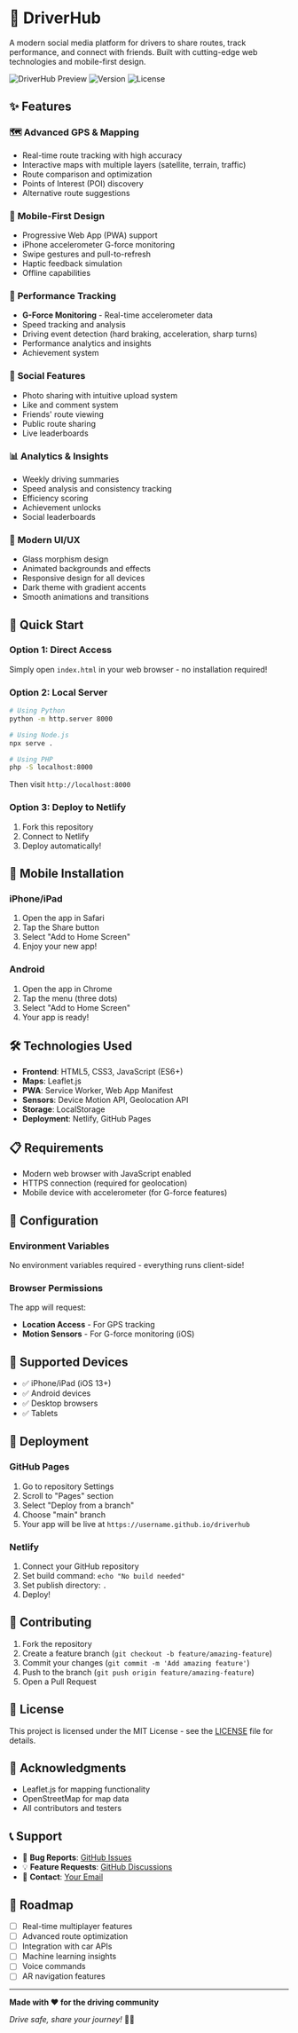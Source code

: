 # 🚗 DriverHub

A modern social media platform for drivers to share routes, track performance, and connect with friends. Built with cutting-edge web technologies and mobile-first design.

![DriverHub Preview](https://img.shields.io/badge/Status-Live-brightgreen) ![Version](https://img.shields.io/badge/Version-1.0.0-blue) ![License](https://img.shields.io/badge/License-MIT-yellow)

## ✨ Features

### 🗺️ **Advanced GPS & Mapping**
- Real-time route tracking with high accuracy
- Interactive maps with multiple layers (satellite, terrain, traffic)
- Route comparison and optimization
- Points of Interest (POI) discovery
- Alternative route suggestions

### 📱 **Mobile-First Design**
- Progressive Web App (PWA) support
- iPhone accelerometer G-force monitoring
- Swipe gestures and pull-to-refresh
- Haptic feedback simulation
- Offline capabilities

### 🚀 **Performance Tracking**
- **G-Force Monitoring** - Real-time accelerometer data
- Speed tracking and analysis
- Driving event detection (hard braking, acceleration, sharp turns)
- Performance analytics and insights
- Achievement system

### 📸 **Social Features**
- Photo sharing with intuitive upload system
- Like and comment system
- Friends' route viewing
- Public route sharing
- Live leaderboards

### 📊 **Analytics & Insights**
- Weekly driving summaries
- Speed analysis and consistency tracking
- Efficiency scoring
- Achievement unlocks
- Social leaderboards

### 🎨 **Modern UI/UX**
- Glass morphism design
- Animated backgrounds and effects
- Responsive design for all devices
- Dark theme with gradient accents
- Smooth animations and transitions

## 🚀 Quick Start

### Option 1: Direct Access
Simply open `index.html` in your web browser - no installation required!

### Option 2: Local Server
```bash
# Using Python
python -m http.server 8000

# Using Node.js
npx serve .

# Using PHP
php -S localhost:8000
```

Then visit `http://localhost:8000`

### Option 3: Deploy to Netlify
1. Fork this repository
2. Connect to Netlify
3. Deploy automatically!

## 📱 Mobile Installation

### iPhone/iPad
1. Open the app in Safari
2. Tap the Share button
3. Select "Add to Home Screen"
4. Enjoy your new app!

### Android
1. Open the app in Chrome
2. Tap the menu (three dots)
3. Select "Add to Home Screen"
4. Your app is ready!

## 🛠️ Technologies Used

- **Frontend**: HTML5, CSS3, JavaScript (ES6+)
- **Maps**: Leaflet.js
- **PWA**: Service Worker, Web App Manifest
- **Sensors**: Device Motion API, Geolocation API
- **Storage**: LocalStorage
- **Deployment**: Netlify, GitHub Pages

## 📋 Requirements

- Modern web browser with JavaScript enabled
- HTTPS connection (required for geolocation)
- Mobile device with accelerometer (for G-force features)

## 🔧 Configuration

### Environment Variables
No environment variables required - everything runs client-side!

### Browser Permissions
The app will request:
- **Location Access** - For GPS tracking
- **Motion Sensors** - For G-force monitoring (iOS)

## 📱 Supported Devices

- ✅ iPhone/iPad (iOS 13+)
- ✅ Android devices
- ✅ Desktop browsers
- ✅ Tablets

## 🚀 Deployment

### GitHub Pages
1. Go to repository Settings
2. Scroll to "Pages" section
3. Select "Deploy from a branch"
4. Choose "main" branch
5. Your app will be live at `https://username.github.io/driverhub`

### Netlify
1. Connect your GitHub repository
2. Set build command: `echo "No build needed"`
3. Set publish directory: `.`
4. Deploy!

## 🤝 Contributing

1. Fork the repository
2. Create a feature branch (`git checkout -b feature/amazing-feature`)
3. Commit your changes (`git commit -m 'Add amazing feature'`)
4. Push to the branch (`git push origin feature/amazing-feature`)
5. Open a Pull Request

## 📄 License

This project is licensed under the MIT License - see the [LICENSE](LICENSE) file for details.

## 🙏 Acknowledgments

- Leaflet.js for mapping functionality
- OpenStreetMap for map data
- All contributors and testers

## 📞 Support

- 🐛 **Bug Reports**: [GitHub Issues](https://github.com/yourusername/driverhub/issues)
- 💡 **Feature Requests**: [GitHub Discussions](https://github.com/yourusername/driverhub/discussions)
- 📧 **Contact**: [Your Email](mailto:your.email@example.com)

## 🔮 Roadmap

- [ ] Real-time multiplayer features
- [ ] Advanced route optimization
- [ ] Integration with car APIs
- [ ] Machine learning insights
- [ ] Voice commands
- [ ] AR navigation features

---

**Made with ❤️ for the driving community**

*Drive safe, share your journey!* 🚗💨